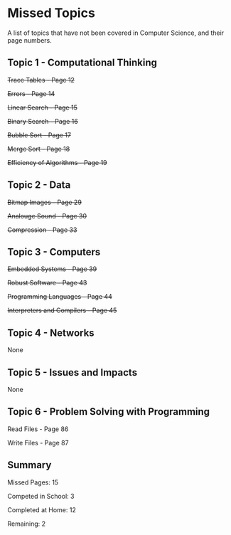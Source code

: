 
# Missed Topics

A list of topics that have not been covered in Computer Science, and their page numbers.

## Topic 1 - Computational Thinking
~~Trace Tables - Page 12~~

~~Errors - Page 14~~

~~Linear Search - Page 15~~

~~Binary Search - Page 16~~

~~Bubble Sort - Page 17~~

~~Merge Sort - Page 18~~

~~Efficiency of Algorithms - Page 19~~

## Topic 2 - Data
~~Bitmap Images - Page 29~~

~~Analouge Sound - Page 30~~

~~Compression - Page 33~~
## Topic 3 - Computers
~~Embedded Systems - Page 39~~

~~Robust Software - Page 43~~

~~Programming Languages - Page 44~~

~~Interpreters and Compilers - Page 45~~

## Topic 4 - Networks
None

## Topic 5 - Issues and Impacts
None
## Topic 6 - Problem Solving with Programming
Read Files - Page 86

Write Files - Page 87
## Summary
Missed Pages: 15

Competed in School: 3

Completed at Home: 12


Remaining: 2
 
